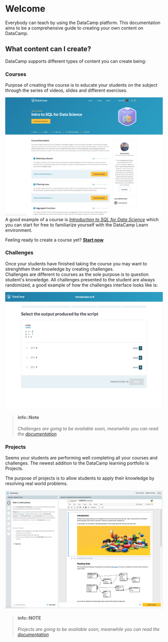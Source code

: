 # Welcome

Everybody can teach by using the DataCamp platform. This documentation aims to be a comprehensive guide to creating your own content on DataCamp.

## What content can I create?

DataCamp supports different types of content you can create being:

### Courses
Purpose of creating the course is to educate your students on the subject through the series of videos, slides and different exercises.  

[![Start a course](images/courses/introduction-to-sql-for-data-science.png)](https://www.datacamp.com/courses/intro-to-sql-for-data-science)
A good example of a course is [_Introduction to SQL for Data Science_](https://www.datacamp.com/courses/intro-to-sql-for-data-science) which you can start for free to familiarize yourself with the DataCamp Learn environment.

Feeling ready to create a course yet? __[Start now](courses/README.md)__

### Challenges
Once your students have finished taking the course you may want to strenghthen their knowledge by creating challenges.  
Challenges are different to courses as the sole purpose is to question student's knowledge. All challenges presented to the student are always randomized, a good example of how the challenges interface looks like is:

![Introduction to R challenges](images/challenges/challenges-screen.png)

> #### info::Note
> _Challenges are going to be available soon, meanwhile you can read the [documentation](challenges/README.md)_

### Projects
Seems your students are performing well completing all your courses and challenges. The newest addition to the DataCamp learning portfolio is Projects.

The purpose of projects is to allow students to apply their knowledge by resolving real world problems.

![Start a project](images/projects/projects-screen.png)

> #### info::NOTE
> _Projects are going to be available soon, meanwhile you can read the [documentation](projects/README.md)_